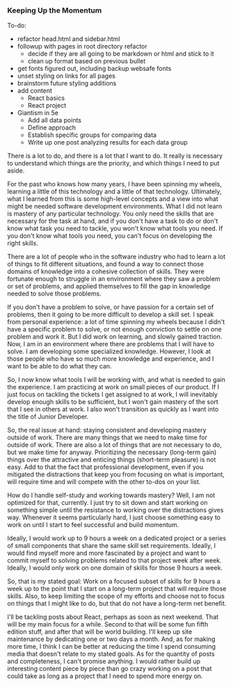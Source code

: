 ### Keeping Up the Momentum

To-do:

* refactor head.html and sidebar.html
* followup with pages in root directory refactor
	* decide if they are all going to be markdown or html and stick to it
	* clean up format based on previous bullet
* get fonts figured out, including backup websafe fonts
* unset styling on links for all pages
* brainstorm future styling additions
* add content
	* React basics 
	* React project
* Giantism in 5e
	* Add all data points
	* Define approach
	* Establish specific groups for comparing data
	* Write up one post analyzing results for each data group

There is a lot to do, and there is a lot that I want to do. It really is necessary 
to understand which things are the priority, and which things I need to put aside.

For the past who knows how many years, I have been spinning my wheels, learning a little
of this technology and a little of that technology. Ultimately, what I learned from this
is some high-level concepts and a view into what might be needed software development
environments. What I did not learn is mastery of any particular technology. You only 
need the skills that are necessary for the task at hand, and if you don't have a task to 
do or don't know what task you need to tackle, you won't know what tools you
need. If you don't know what tools you need, you can't focus on developing the right skills.

There are a lot of people who in the software industry who had to learn a lot of things to fit 
different situations, and found a way to connect those domains of knowledge into a cohesive collection of
skills. They were fortunate enough to struggle in an environment where they saw a problem or set
of problems, and applied themselves to fill the gap in knowledge needed to solve those problems.

If you don't have a problem to solve, or have passion for a certain set of problems, then it 
going to be more difficult to develop a skill set. I speak from personal experience: a lot
of time spinning my wheels because I didn't have a specific problem to solve, or not enough
conviction to settle on one problem and work it. But I did work on learning, and slowly gained
traction. Now, I am in an environment where there are problems that I will have to solve. 
I am developing some specialized knowledge. However, I look at those people who have so much 
more knowledge and experience, and I want to be able to do what they can.

So, I now know what tools I will be working with, and what is needed to gain the experience. I
am practicing at work on small pieces of our product. If I just focus on tackling the 
tickets I get assigned to at work, I will inevitably develop enough skills to be sufficient,
but I won't gain mastery of the sort that I see in others at work. I also won't transition
as quickly as I want into the title of Junior Developer.

So, the real issue at hand: staying consistent and developing mastery outside of work. There are
many things that we need to make time for outside of work. There are also a lot of things that
are not necessary to do, but we make time for anyway. Prioritizing the necessary (long-term gain) 
things over the attractive and enticing things (short-term pleasure) is not easy. Add to that
the fact that professional development, even if you mitigated the distractions that keep you
from focusing on what is important, will require time and will compete with the other to-dos
on your list.

How do I handle self-study and working towards mastery? Well, I am not optimized for that, currently.
I just try to sit down and start working on something simple until the resistance to working 
over the distractions gives way. Whenever it seems particularly hard, I just choose something
easy to work on until I start to feel successful and build momentum.

Ideally, I would work up to 9 hours a week on a dedicated project or a series of small components
that share the same skill set requirements. Ideally, I would find myself more and more 
fascinated by a project and want to commit myself to solving problems related to that project
week after week. Ideally, I would only work on one domain of skills for those 9 hours a week.

So, that is my stated goal: Work on a focused subset of skills for 9 hours a week up to the 
point that I start on a long-term project that will require those skills. Also, to keep limiting
the scope of my efforts and choose not to focus on things that I might like to do, but that 
do not have a long-term net benefit.

I'll be tackling posts about React, perhaps as soon as next weekend. That will be my main focus
for a while. Second to that will be some fun fifth edition stuff, and after that will be world
building. I'll keep up site maintenance by dedicating one or two days a month. And, as for making
more time, I think I can be better at reducing the time I spend consuming media that doesn't
relate to my stated goals. As for the quantity of posts and completeness, I can't promise anything.
I would rather build up interesting content piece by piece than go crazy working on a post
that could take as long as a project that I need to spend more energy on.
